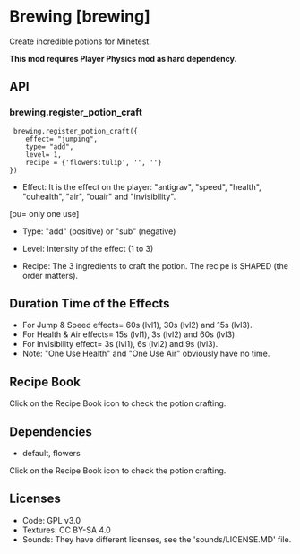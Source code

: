 # Brewing [brewing]

Create incredible potions for Minetest.

**This mod requires Player Physics mod as hard dependency.**


## API

### brewing.register_potion_craft

```
 brewing.register_potion_craft({
	effect= "jumping",
	type= "add",
	level= 1,
	recipe = {'flowers:tulip', '', ''}
})
```

- Effect: It is the effect on the player: "antigrav", "speed", "health", "ouhealth", "air", "ouair" and "invisibility".

[ou= only one use]

- Type: "add" (positive) or "sub" (negative)

- Level: Intensity of the effect (1 to 3)

- Recipe: The 3 ingredients to craft the potion. The recipe is SHAPED (the order matters).

## Duration Time of the Effects

- For Jump & Speed effects= 60s (lvl1), 30s (lvl2) and 15s (lvl3).
- For Health & Air effects= 15s (lvl1), 3s (lvl2) and 60s (lvl3).
- For Invisibility effect= 3s (lvl1), 6s (lvl2) and 9s (lvl3).
- Note: "One Use Health" and "One Use Air" obviously have no time.

## Recipe Book

Click on the Recipe Book icon to check the potion crafting.

## Dependencies

- default, flowers

Click on the Recipe Book icon to check the potion crafting.

## Licenses

- Code: GPL v3.0
- Textures: CC BY-SA 4.0
- Sounds: They have different licenses, see the 'sounds/LICENSE.MD' file.
